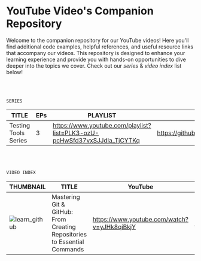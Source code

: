 # YouTube Video's Companion Repository

Welcome to the companion repository for our YouTube videos! Here you'll find additional code examples, helpful references, and useful resource links that accompany our videos. This repository is designed to enhance your learning experience and provide you with hands-on opportunities to dive deeper into the topics we cover. Check out our _series_ & _video index_ list below!


<br><br>

```
SERIES 
```

| TITLE | EPs | PLAYLIST | GITHUB |
|---|---|---|---|
| Testing Tools Series | 3 | https://www.youtube.com/playlist?list=PLK3-ozU-pcHwSfd37vxSJJdla_TjCYTKq | https://github.com/s41r4j/youtube/tree/main/testing_tools |

<br><br>

```
VIDEO INDEX
```
| THUMBNAIL | TITLE | YouTube | Github |
|---|---|---|---|
| ![learn_github](https://github.com/s41r4j/youtube/assets/65067289/4b636957-e179-44c4-8727-208ed165cf38) | Mastering Git & GitHub: From Creating Repositories to Essential Commands | https://www.youtube.com/watch?v=yJHk8qiBkjY | https://github.com/s41r4j/youtube/tree/main/learn_github |
